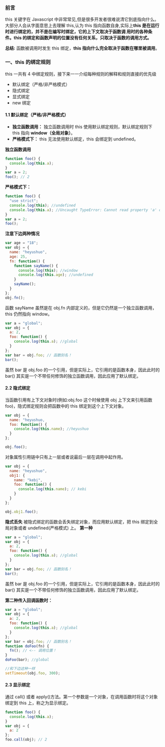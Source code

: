 ### 前言

this 关键字在 Javascript 中非常常见,但是很多开发者很难说清它到底指向什么。大部分人会从字面意思上去理解 this,认为 this 指向函数自身,实际上**this 是在运行时进行绑定的，并不是在编写时绑定，它的上下文取决于函数调
用时的各种条件。this 的绑定和函数声明的位置没有任何关系，只取决于函数的调用方式。**

**总结:** 函数被调用时发生 this 绑定，**this 指向什么完全取决于函数在哪里被调用**。

### 一、this 的绑定规则

this 一共有 4 中绑定规则，接下来一一介绍每种规则的解释和规则直接的优先级

- 默认绑定（严格/非严格模式）
- 隐式绑定
- 显式绑定
- new 绑定

#### 1.1 默认绑定（严格/非严格模式）

- **独立函数调用：** 独立函数调用时 this 使用默认绑定规则，默认绑定规则下 this 指向 **window（全局对象）**。
- **严格模式下：** this 无法使用默认绑定，this 会绑定到 undefined。

**独立函数调用**

```javascript
function foo() {
  console.log(this.a);
}
var a = 2;
foo(); // 2
```

**严格模式下：**

```javascript
function foo() {
  "use strict";
  console.log(this); //undefined
  console.log(this.a); //Uncaught TypeError: Cannot read property 'a' of undefined
}
var a = 2;
foo();
```

**注意下边两种情况**

```javascript
var age = "18";
var obj = {
  name: "heyushuo",
  age: 25,
  fn: function() {
    function sayName() {
      console.log(this); //window
      console.log(this.age); //undefined
    }
    sayName();
  }
};
obj.fn();
```

函数 sayName 虽然是在 obj.fn 内部定义的，但是它仍然是一个独立函数调用，this 仍然指向 window。

```javascript
var a = "global";
var obj = {
  a: 2,
  foo: function() {
    console.log(this.a); //global
  }
};
var bar = obj.foo; // 函数别名！
bar();
```

虽然 bar 是 obj.foo 的一个引用，但是实际上，它引用的是函数本身，因此此时的
bar() 其实是一个不带任何修饰的独立函数调用，因此应用了默认绑定。

#### 2.2 隐式绑定

当函数引用有上下文对象时(例如:obj.foo 这个时候使用 obj 上下文来引用函数 foo)，隐式绑定规则会把函数中的 this 绑定到这个上下文对象。

```javascript
var obj = {
  name: "heyushuo,
  foo: function() {
    console.log(this.name); //heyushuo
  }
};

obj.foo();
```

对象属性引用链中只有上一层或者说最后一层在调用中起作用。

```javascript
var obj = {
  name: "heyushuo",
  obj1: {
    name: "kebi",
    foo: function() {
      console.log(this.name); // kebi
    }
  }
};

obj.obj1.foo();
```

**隐式丢失**
被隐式绑定的函数会丢失绑定对象，而应用默认绑定，把 this 绑定到全局对象或者 undefined(严格模式) 上。
**第一种**

```javascript
var a = "global";
var obj = {
  a: 2,
  foo: function() {
    console.log(this.a); //global
  }
};
var bar = obj.foo; // 函数别名！
bar();
```

虽然 bar 是 obj.foo 的一个引用，但是实际上，它引用的是函数本身，因此此时的
bar() 其实是一个不带任何修饰的独立函数调用，因此应用了默认绑定。

**第二种传入回调函数时：**

```javascript
var a = "global";
var obj = {
  a: 2,
  foo: function() {
    console.log(this.a); //global
  }
};
var bar = obj.foo; // 函数别名！
function doFoo(fn) {
  fn(); // <-- 调用位置！
}
doFoo(bar); //global

//和下边这种一样
setTimeout(obj.foo, 300);
```

#### 2.3 显示绑定

通过 call() 或者 apply()方法。第一个参数是一个对象，在调用函数时将这个对象绑定到 this 上，称之为显示绑定。

```javascript
function foo() {
  console.log(this.a);
}
var obj = {
  a: 2
};
foo.call(obj); // 2
```
